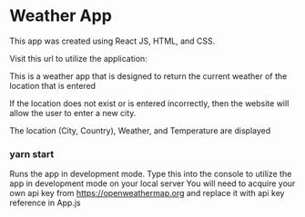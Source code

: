 # Weather App

This app was created using React JS, HTML, and CSS.

Visit this url to utilize the application:

This is a weather app that is designed to return the current weather of the location that is entered

If the location does not exist or is entered incorrectly, then the website will allow the user to enter a new city.

The location (City, Country), Weather, and Temperature are displayed

### yarn start

Runs the app in development mode.
Type this into the console to utilize the app in development mode on your local server
You will need to acquire your own api key from https://openweathermap.org and replace it with api key reference in App.js

